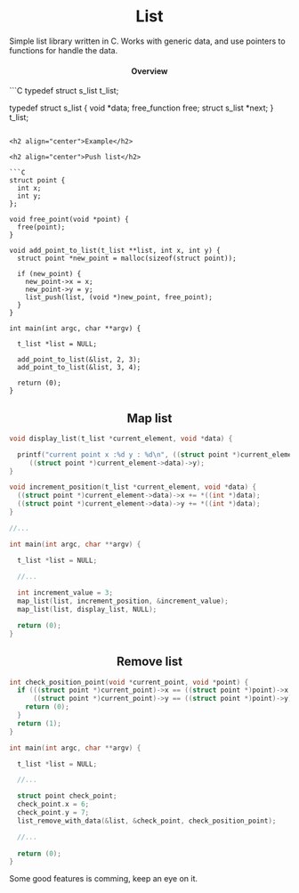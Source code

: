 <h1 align="center">List</h1>

Simple list library written in C. Works with generic data, and use pointers to functions for handle the data.

<h4 align="center">Overview</h4>
```C
typedef struct s_list t_list;

typedef struct          s_list
{
  void                  *data;
  free_function         free;
  struct s_list         *next;
}                       t_list;
```

<h2 align="center">Example</h2>

<h2 align="center">Push list</h2>

```C
struct point {
  int x;
  int y;
};

void free_point(void *point) {
  free(point);
}

void add_point_to_list(t_list **list, int x, int y) {
  struct point *new_point = malloc(sizeof(struct point));

  if (new_point) {
    new_point->x = x;
    new_point->y = y;
    list_push(list, (void *)new_point, free_point);
  }
}

int main(int argc, char **argv) {

  t_list *list = NULL;

  add_point_to_list(&list, 2, 3);
  add_point_to_list(&list, 3, 4);

  return (0);
}
```

<h2 align="center">Map list</h2>

```C
void display_list(t_list *current_element, void *data) {

  printf("current point x :%d y : %d\n", ((struct point *)current_element->data)->x,
	 ((struct point *)current_element->data)->y);
}

void increment_position(t_list *current_element, void *data) {
  ((struct point *)current_element->data)->x += *((int *)data);
  ((struct point *)current_element->data)->y += *((int *)data);
}

//...

int main(int argc, char **argv) {

  t_list *list = NULL;

  //...
  
  int increment_value = 3;
  map_list(list, increment_position, &increment_value);
  map_list(list, display_list, NULL);

  return (0);
}
```

<h2 align="center">Remove list</h2>

```C
int check_position_point(void *current_point, void *point) {
  if (((struct point *)current_point)->x == ((struct point *)point)->x &&
      ((struct point *)current_point)->y == ((struct point *)point)->y) {
    return (0);
  }
  return (1);
}

int main(int argc, char **argv) {

  t_list *list = NULL;

  //...

  struct point check_point;
  check_point.x = 6;
  check_point.y = 7;
  list_remove_with_data(&list, &check_point, check_position_point);

  //...
  
  return (0);
}
```

Some good features is comming, keep an eye on it.
